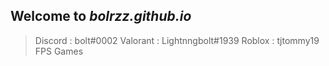 ## Welcome to *bolrzz.github.io*
> Discord : bolt#0002
> Valorant : Lightnngbolt#1939
> Roblox : tjtommy19
> FPS Games
> 
